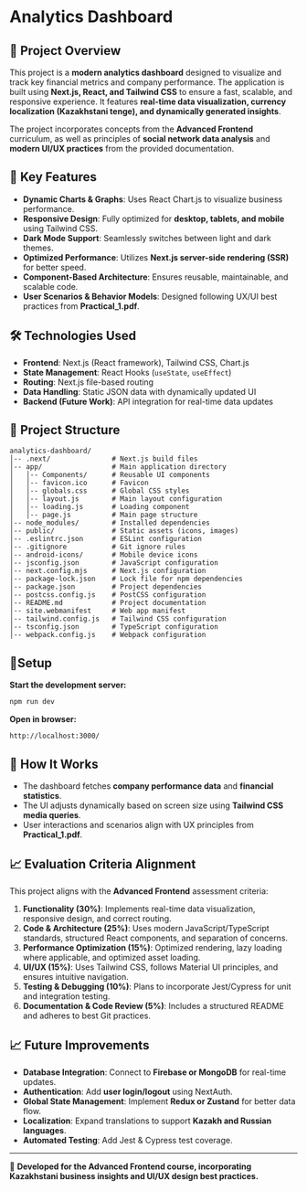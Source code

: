 # **Analytics Dashboard**

## **📌 Project Overview**
This project is a **modern analytics dashboard** designed to visualize and track key financial metrics and company performance. The application is built using **Next.js, React, and Tailwind CSS** to ensure a fast, scalable, and responsive experience. It features **real-time data visualization, currency localization (Kazakhstani tenge), and dynamically generated insights**.

The project incorporates concepts from the **Advanced Frontend** curriculum, as well as principles of **social network data analysis** and **modern UI/UX practices** from the provided documentation. 

## **🚀 Key Features**
- **Dynamic Charts & Graphs**: Uses React Chart.js to visualize business performance.
- **Responsive Design**: Fully optimized for **desktop, tablets, and mobile** using Tailwind CSS.
- **Dark Mode Support**: Seamlessly switches between light and dark themes.
- **Optimized Performance**: Utilizes **Next.js server-side rendering (SSR)** for better speed.
- **Component-Based Architecture**: Ensures reusable, maintainable, and scalable code.
- **User Scenarios & Behavior Models**: Designed following UX/UI best practices from **Practical_1.pdf**.

## **🛠️ Technologies Used**
- **Frontend**: Next.js (React framework), Tailwind CSS, Chart.js
- **State Management**: React Hooks (`useState`, `useEffect`)
- **Routing**: Next.js file-based routing
- **Data Handling**: Static JSON data with dynamically updated UI
- **Backend (Future Work)**: API integration for real-time data updates

## **📂 Project Structure**
```
analytics-dashboard/
│-- .next/               # Next.js build files
│-- app/                 # Main application directory
│   │-- Components/      # Reusable UI components
│   │-- favicon.ico      # Favicon
│   │-- globals.css      # Global CSS styles
│   │-- layout.js        # Main layout configuration
│   │-- loading.js       # Loading component
│   │-- page.js          # Main page structure
│-- node_modules/        # Installed dependencies
│-- public/              # Static assets (icons, images)
│-- .eslintrc.json       # ESLint configuration
│-- .gitignore           # Git ignore rules
│-- android-icons/       # Mobile device icons
│-- jsconfig.json        # JavaScript configuration
│-- next.config.mjs      # Next.js configuration
│-- package-lock.json    # Lock file for npm dependencies
│-- package.json         # Project dependencies
│-- postcss.config.js    # PostCSS configuration
│-- README.md            # Project documentation
│-- site.webmanifest     # Web app manifest
│-- tailwind.config.js   # Tailwind CSS configuration
│-- tsconfig.json        # TypeScript configuration
│-- webpack.config.js    # Webpack configuration
```

## **🔧Setup**
**Start the development server:**
   ```sh
   npm run dev
   ```
**Open in browser:**
   ```
   http://localhost:3000/
   ```

## **🌟 How It Works**
- The dashboard fetches **company performance data** and **financial statistics**.
- The UI adjusts dynamically based on screen size using **Tailwind CSS media queries**.
- User interactions and scenarios align with UX principles from **Practical_1.pdf**.

## **📈 Evaluation Criteria Alignment**
This project aligns with the **Advanced Frontend** assessment criteria:
1. **Functionality (30%)**: Implements real-time data visualization, responsive design, and correct routing.
2. **Code & Architecture (25%)**: Uses modern JavaScript/TypeScript standards, structured React components, and separation of concerns.
3. **Performance Optimization (15%)**: Optimized rendering, lazy loading where applicable, and optimized asset loading.
4. **UI/UX (15%)**: Uses Tailwind CSS, follows Material UI principles, and ensures intuitive navigation.
5. **Testing & Debugging (10%)**: Plans to incorporate Jest/Cypress for unit and integration testing.
6. **Documentation & Code Review (5%)**: Includes a structured README and adheres to best Git practices.

## **📈 Future Improvements**
- **Database Integration**: Connect to **Firebase or MongoDB** for real-time updates.
- **Authentication**: Add **user login/logout** using NextAuth.
- **Global State Management**: Implement **Redux or Zustand** for better data flow.
- **Localization**: Expand translations to support **Kazakh and Russian languages**.
- **Automated Testing**: Add Jest & Cypress test coverage.

---
🚀 **Developed for the Advanced Frontend course, incorporating Kazakhstani business insights and UI/UX design best practices.**

